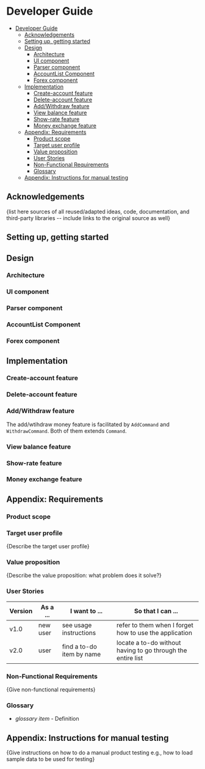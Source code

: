 # Developer Guide

<!-- TOC -->

* [Developer Guide](#developer-guide)
    * [Acknowledgements](#acknowledgements)
    * [Setting up, getting started](#setting-up-getting-started)
    * [Design](#design)
        * [Architecture](#architecture)
        * [UI component](#ui-component)
        * [Parser component](#parser-component)
        * [AccountList Component](#accountlist-component)
        * [Forex component](#forex-component)
    * [Implementation](#implementation)
        * [Create-account feature](#create-account-feature)
        * [Delete-account feature](#delete-account-feature)
        * [Add/Withdraw feature](#addwithdraw-feature)
        * [View balance feature](#view-balance-feature)
        * [Show-rate feature](#show-rate-feature)
        * [Money exchange feature](#money-exchange-feature)
    * [Appendix: Requirements](#appendix--requirements)
        * [Product scope](#product-scope)
        * [Target user profile](#target-user-profile)
        * [Value proposition](#value-proposition)
        * [User Stories](#user-stories)
        * [Non-Functional Requirements](#non-functional-requirements)
        * [Glossary](#glossary)
    * [Appendix: Instructions for manual testing](#appendix--instructions-for-manual-testing)

<!-- TOC -->

## Acknowledgements

{list here sources of all reused/adapted ideas, code, documentation, and third-party libraries -- include links to the
original source as well}

## Setting up, getting started

## Design

### Architecture

### UI component

### Parser component

### AccountList Component

### Forex component

## Implementation

### Create-account feature

### Delete-account feature

### Add/Withdraw feature

The add/wtihdraw money feature is facilitated by `AddCommand` and `WithdrawCommand`. Both of them extends `Command`.

### View balance feature

### Show-rate feature

### Money exchange feature

## Appendix: Requirements

### Product scope

### Target user profile

{Describe the target user profile}

### Value proposition

{Describe the value proposition: what problem does it solve?}

### User Stories

| Version | As a ... | I want to ...             | So that I can ...                                           |
|---------|----------|---------------------------|-------------------------------------------------------------|
| v1.0    | new user | see usage instructions    | refer to them when I forget how to use the application      |
| v2.0    | user     | find a to-do item by name | locate a to-do without having to go through the entire list |

### Non-Functional Requirements

{Give non-functional requirements}

### Glossary

* *glossary item* - Definition

## Appendix: Instructions for manual testing

{Give instructions on how to do a manual product testing e.g., how to load sample data to be used for testing}
